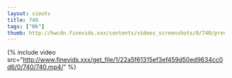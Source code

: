 ```yaml
--- 
layout: sieutv
title: 740
tags: ["0k"]
thumb: http://hwcdn.finevids.xxx/contents/videos_screenshots/0/740/preview.mp4.jpg
---
```

{% include video src="http://www.finevids.xxx/get_file/1/22a5f61315ef3ef459d50ed9634cc0d6/0/740/740.mp4/" %} 
